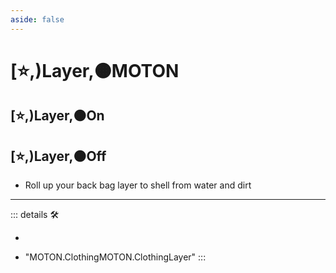 ```yaml
---
aside: false
---
```

# [⭐,)<labor>Layer</labor>,🟠<motor>MOTON</motor>

## [⭐,)<labor>Layer</labor>,🟠<motor>On</motor>

## [⭐,)<labor>Layer</labor>,🟠<motor>Off</motor>

- Roll up your back bag layer to shell from water and dirt

---

<!-- =================================================== -->
<!-- =================================================== -->
<!-- =================================================== -->
<!-- =================================================== -->
<!-- =================================================== -->
::: details 🛠

-

- "MOTON.ClothingMOTON.ClothingLayer"
:::
